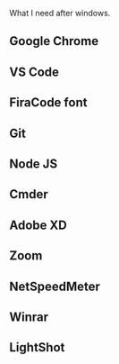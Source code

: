 What I need after windows.

## Google Chrome
## VS Code
## FiraCode font
## Git
## Node JS
## Cmder
## Adobe XD
## Zoom
## NetSpeedMeter
## Winrar
## LightShot